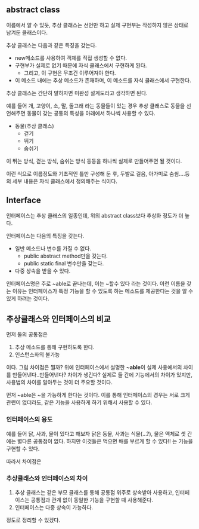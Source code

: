 
## abstract class
이름에서 알 수 있듯, 추상 클래스는 선언만 하고 실제 구현부는 작성하지 않은 상태로 남겨둔 클래스이다.

추상 클래스는 다음과 같은 특징을 갖는다.
* new메소드를 사용하여 객체를 직접 생성할 수 없다.
* 구현부가 실제로 없기 때문에 자식 클래스에서 구현하게 된다.
	* 그리고, 이 구현은 무조건 이루어져야 한다.
* 이 메소드 내에는 추상 메소드가 존재하며, 이 메소드를 자식 클래스에서 구현한다.

추상 클래스는 간단히 말하자면 미완성 설계도라고 생각하면 된다.

예를 들어 개, 고양이, 소, 말, 돌고래 라는 동물들이 있는 경우
추상 클래스로 동물을 선언해주면 동물이 갖는 공통의 특성을 아래에서 하나씩 사용할 수 있다.

* 동물(추상 클래스)
	* 걷기
	* 뛰기
	* 숨쉬기

이 뛰는 방식, 걷는 방식, 숨쉬는 방식 등등을 하나씩 실제로 만들어주면 될 것이다.


이런 식으로 이름정도와 기초적인 틀만 구성해 둔 후, 두발로 걸음, 아가미로 숨쉼....등의 세부 내용은 자식 클래스에서 정의해주는 식이다.

## Interface
인터페이스는 추상 클래스의 일종인데, 위의 abstract class보다 추상화 정도가 더 높다.

인터페이스는 다음의 특징을 갖는다.
* 일반 메소드나 변수를 가질 수 없다.
	* public abstract method만을 갖는다.
	* public static final 변수만을 갖는다.
* 다중 상속을 받을 수 있다.

인터페이스명은 주로 ~able로 끝나는데, 이는 ~할수 있다 라는 것이다.
이런 이름을 갖는 이유는 인터페이스가 특정 기능을 할 수 있도록 하는 메소드를 제공한다는 것을 알 수 있게 하려는 것이다.

## 추상클래스와 인터페이스의 비교
먼저 둘의 공통점은 
1. 추상 메소드를 통해 구현하도록 한다.
2. 인스턴스화의 불가능

이다. 그럼 차이점은 뭘까?
위에 인터페이스에서 설명한 **~able**이 실제 사용에서의 차이를 만들어낸다..만들어낸다? 차이가 생긴다?
실제로 둘 간에 기능에서의 차이가 있지만, 사용법의 차이를 알아두는 것이 더 주요할 것이다.

먼저 ~able은 ~을 가능하게 한다는 것이다.
이를 통해 인터페이스의 경우는 서로 크게 관련이 없더라도, 같은 기능을 사용하게 하기 위해서 사용할 수 있다.

### 인터페이스의 용도
예를 들어 닭, 사과, 물이 있다고 해보자
닭은 동물, 사과는 식물(...?), 물은 액체로 셋 간에는 별다른 공통점이 없다.
하지만 이것들은 먹으면 배를 부르게 할 수 있다!! 는 기능을 구현할 수 있다.

따라서 차이점은

### 추상클래스와 인터페이스의 차이
1. 추상 클래스는 같은 부모 클래스를 통해 공통점 위주로 상속받아 사용하고, 인터페이스는 공통점과 관계 없이 동일한 기능을 구현할 때 사용해준다.
2. 인터페이스는 다중 상속이 가능하다.


정도로 정리할 수 있겠다.



